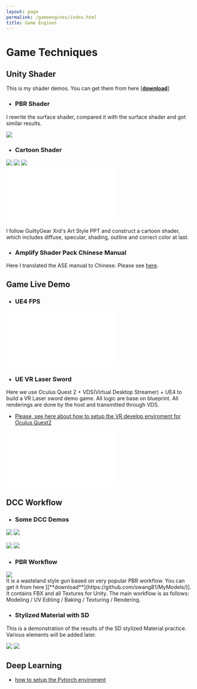```yaml
---
layout: page
permalink: /gameengines/index.html
title: Game Engines
---
```


# Game Techniques

## Unity Shader

This is my shader demos. You can get them from here [[**download**](https://github.com/swang81/JackUnityShaders/)]

- ### PBR Shader

I rewrite the surface shader, compared it with the surface shader and got similar results.

![](images/ge/gunPBR.jpg)

- ### Cartoon Shader

<div class="third">
<img src="/images/ge/fight1.jpg">
<img src="/images/ge/fight2.jpg">
<img src="/images/ge/fight3.jpg">
</div>

<iframe src="//player.bilibili.com/player.html?bvid=BV1fh4y1V7gM&page=1" scrolling="no" border="0" frameborder="no" framespacing="0" allowfullscreen="true"> </iframe>

I follow GuiltyGear Xrd's Art Style PPT and construct a cartoon shader, which includes diffuse, specular, shading, outline and correct color at last. 


- ### Amplify Shader Pack Chinese Manual
Here I translated the ASE manual to Chinese. Please see [here](/blogs/ase). 


## Game Live Demo

- ### UE4 FPS

<iframe src="//player.bilibili.com/player.html?bvid=BV1bP411k7mN&page=1&autoplay=0" scrolling="no" border="0" frameborder="no" framespacing="0" allowfullscreen="true"> </iframe>


- ### UE VR Laser Sword

Here we use Oculus Quest 2 + VDS(Virtual Desktop Streamer) + UE4 to build a VR Laser sword demo game.  All logic are base on blueprint. All renderings are done by the host and transmitted through VDS.
- [Please, see here about how to setup the VR develop enviroment for Oculus Quest2](/blogs/quest2)

<iframe src="//player.bilibili.com/player.html?bvid=BV1Q94y1B7RT&page=1&autoplay=0" scrolling="no" border="0" frameborder="no" framespacing="0" allowfullscreen="true"> </iframe>

## DCC Workflow

- ### Some DCC Demos
<div class="third">
<img src="/images/ge/pbrgun1.jpg">
<img src="/images/ge/tower.jpg">
</div>
<br>
<div class="third">
<img src="/images/ge/plug.jpg">
<img src="/images/ge/girl.jpg">
</div>

- ### PBR Workflow

<div class="third">
<img src="/images/ge/pbrgun2.jpg">
</div>
It is a wasteland style gun based on very popular PBR workflow. You can get it from here [[**download**](https://github.com/swang81/MyModels/)]. It contains FBX and all Textures for Unity. The main workflow is as follows: Modeling / UV Editing / Baking / Texturing / Rendering. 


- ### Stylized Material with SD
This is a demonstration of the results of the  SD stylized Material practice. Various elements will be added later. 
<div class="third">
<img src="/images/ge/sd1.jpg">
<img src="/images/ge/sd2.jpg">
</div>


## Deep Learning

- [how to setup the Pytorch enviroment](/blogs/buildpytorch)



